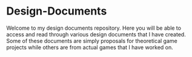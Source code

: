 # Design-Documents
Welcome to my design documents repository. Here you will be able to access and read through various design documents that I have created.
Some of these documents are simply proposals for theoretical game projects while others are from actual games that I have worked on.
